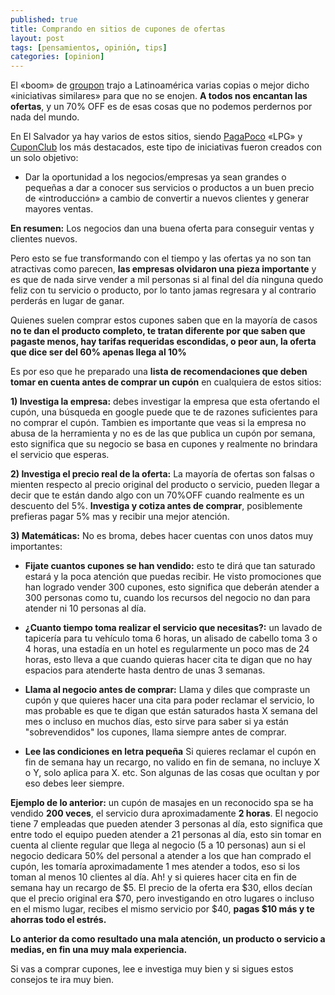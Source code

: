 ```yaml
---
published: true
title: Comprando en sitios de cupones de ofertas
layout: post
tags: [pensamientos, opinión, tips]
categories: [opinion]
---
```

El «boom» de [groupon](http://www.groupon.com/) trajo a Latinoamérica varias copias o mejor dicho «iniciativas similares» para que no se enojen. **A todos nos encantan las ofertas**, y un 70% OFF es de esas cosas que no podemos perdernos por nada del mundo.

En El Salvador ya hay varios de estos sitios, siendo [PagaPoco](http://www.pagapoco.com/) «LPG» y [CuponClub](http://www.cuponclub.net/) los más destacados, este tipo de iniciativas fueron creados con un solo objetivo:

* Dar la oportunidad a los negocios/empresas ya sean grandes o pequeñas a dar a conocer sus servicios o productos a un buen precio de «introducción» a cambio de convertir a nuevos clientes y generar mayores ventas. 

**En resumen:** Los negocios dan una buena oferta para conseguir ventas y clientes nuevos.

Pero esto se fue transformando con el tiempo y las ofertas ya no son tan atractivas como parecen, **las empresas olvidaron una pieza importante** y es que de nada sirve vender a mil personas si al final del día ninguna quedo feliz con tu servicio o producto, por lo tanto jamas regresara y al contrario perderás en lugar de ganar.

Quienes suelen comprar estos cupones saben que en la mayoría de casos **no te dan el producto completo, te tratan diferente por que saben que pagaste menos, hay tarifas requeridas escondidas, o peor aun, la oferta que dice ser del 60% apenas llega al 10%**

Es por eso que he preparado una **lista de recomendaciones que deben tomar en cuenta antes de comprar un cupón** en cualquiera de estos sitios:

**1) Investiga la empresa:** debes investigar la empresa que esta ofertando el cupón, una búsqueda en google puede que te de razones suficientes para no comprar el cupón. Tambien es importante que veas si la empresa no abusa de la herramienta y no es de las que publica un cupón por semana, esto significa que su negocio se basa en cupones y realmente no brindara el servicio que esperas.

**2) Investiga el precio real de la oferta:** La mayoría de ofertas son falsas o mienten respecto al precio original del producto o servicio, pueden llegar a decir que te están dando algo con un 70%OFF cuando realmente es un descuento del 5%. **Investiga y cotiza antes de comprar**, posiblemente prefieras pagar 5% mas y recibir una mejor atención.

**3) Matemáticas:** No es broma, debes hacer cuentas con unos datos muy importantes:

* **Fijate cuantos cupones se han vendido:** esto te dirá que tan saturado estará y la poca atención que puedas recibir. He visto promociones que han logrado vender 300 cupones, esto significa que deberán atender a 300 personas como tu, cuando los recursos del negocio no dan para atender ni 10 personas al día.

* **¿Cuanto tiempo toma realizar el servicio que necesitas?:** un lavado de tapicería para tu vehículo toma 6 horas, un alisado de cabello toma 3 o 4 horas, una estadía en un hotel es regularmente un poco mas de 24 horas, esto lleva a que cuando quieras hacer cita te digan que no hay espacios para atenderte hasta dentro de unas 3 semanas.

* **Llama al negocio antes de comprar:** Llama y diles que compraste un cupón y que quieres hacer una cita para poder reclamar el servicio, lo mas probable es que te digan que están saturados hasta X semana del mes o incluso en muchos días, esto sirve para saber si ya están "sobrevendidos" los cupones, llama siempre antes de comprar.

* **Lee las condiciones en letra pequeña** Si quieres reclamar el cupón en fin de semana hay un recargo, no valido en fin de semana, no incluye X o Y, solo aplica para X. etc. Son algunas de las cosas que ocultan y por eso debes leer siempre.

**Ejemplo de lo anterior:** un cupón de masajes en un reconocido spa se ha vendido **200 veces**, el servicio dura aproximadamente **2 horas**. El negocio tiene 7 empleadas que pueden atender 3 personas al día, esto significa que entre todo el equipo pueden atender a 21 personas al día, esto sin tomar en cuenta al cliente regular que llega al negocio (5 a 10 personas) aun si el negocio dedicara 50% del personal a atender a los que han comprado el cupón, les tomaría aproximadamente 1 mes atender a todos, eso si los toman al menos 10 clientes al día. Ah! y si quieres hacer cita en fin de semana hay un recargo de $5. El precio de la oferta era $30, ellos decían que el precio original era $70, pero investigando en otro lugares o incluso en el mismo lugar, recibes el mismo servicio por $40, **pagas $10 más y te ahorras todo el estrés.**

**Lo anterior da como resultado una mala atención, un producto o servicio a medias, en fin una muy mala experiencia.**

Si vas a comprar cupones, lee e investiga muy bien y si sigues estos consejos te ira muy bien.
